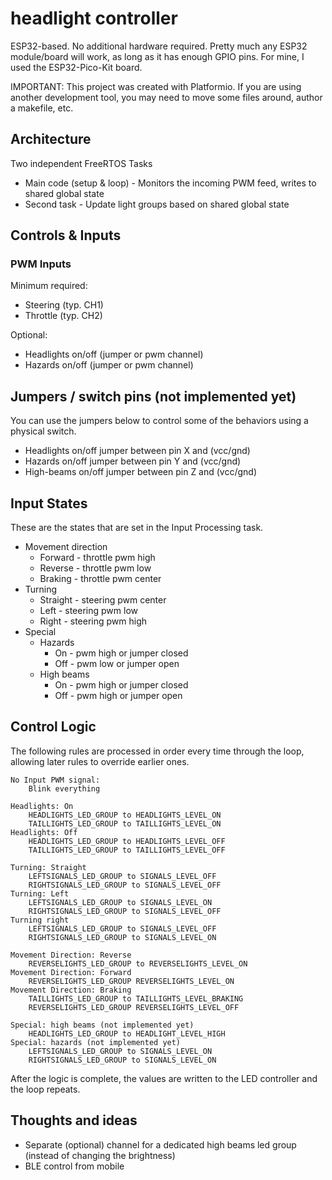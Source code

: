 # headlight controller

ESP32-based. No additional hardware required. Pretty much any
ESP32 module/board will work, as long as it has enough GPIO pins.
For mine, I used the ESP32-Pico-Kit board.

IMPORTANT: This project was created with Platformio. If you are using another
development tool, you may need to move some files around, author a makefile,
etc.

## Architecture

Two independent FreeRTOS Tasks

- Main code (setup & loop) - Monitors the incoming PWM feed, writes to shared global state
- Second task - Update light groups based on shared global state

## Controls & Inputs

### PWM Inputs

Minimum required:

- Steering (typ. CH1)
- Throttle (typ. CH2)

Optional:

- Headlights on/off (jumper or pwm channel)
- Hazards on/off (jumper or pwm channel)

## Jumpers / switch pins (not implemented yet)

You can use the jumpers below to control some of the behaviors
using a physical switch.

- Headlights on/off jumper between pin X and (vcc/gnd)
- Hazards on/off jumper between pin Y and (vcc/gnd)
- High-beams on/off jumper between pin Z and (vcc/gnd)

## Input States

These are the states that are set in the Input Processing task.

- Movement direction
  - Forward - throttle pwm high
  - Reverse - throttle pwm low
  - Braking - throttle pwm center
- Turning
  - Straight - steering pwm center
  - Left - steering pwm low
  - Right - steering pwm high
- Special
  - Hazards
    - On - pwm high or jumper closed
    - Off - pwm low or jumper open
  - High beams
    - On - pwm high or jumper closed
    - Off - pwm high or jumper open

## Control Logic

The following rules are processed in order every time through the loop,
allowing later rules to override earlier ones.

```
No Input PWM signal:
    Blink everything

Headlights: On
    HEADLIGHTS_LED_GROUP to HEADLIGHTS_LEVEL_ON
    TAILLIGHTS_LED_GROUP to TAILLIGHTS_LEVEL_ON
Headlights: Off
    HEADLIGHTS_LED_GROUP to HEADLIGHTS_LEVEL_OFF
    TAILLIGHTS_LED_GROUP to TAILLIGHTS_LEVEL_OFF

Turning: Straight
    LEFTSIGNALS_LED_GROUP to SIGNALS_LEVEL_OFF
    RIGHTSIGNALS_LED_GROUP to SIGNALS_LEVEL_OFF
Turning: Left
    LEFTSIGNALS_LED_GROUP to SIGNALS_LEVEL_ON
    RIGHTSIGNALS_LED_GROUP to SIGNALS_LEVEL_OFF
Turning right
    LEFTSIGNALS_LED_GROUP to SIGNALS_LEVEL_OFF
    RIGHTSIGNALS_LED_GROUP to SIGNALS_LEVEL_ON

Movement Direction: Reverse
    REVERSELIGHTS_LED_GROUP to REVERSELIGHTS_LEVEL_ON
Movement Direction: Forward
    REVERSELIGHTS_LED_GROUP REVERSELIGHTS_LEVEL_ON
Movement Direction: Braking
    TAILLIGHTS_LED_GROUP to TAILLIGHTS_LEVEL_BRAKING
    REVERSELIGHTS_LED_GROUP REVERSELIGHTS_LEVEL_OFF

Special: high beams (not implemented yet)
    HEADLIGHTS_LED_GROUP to HEADLIGHT_LEVEL_HIGH
Special: hazards (not implemented yet)
    LEFTSIGNALS_LED_GROUP to SIGNALS_LEVEL_ON
    RIGHTSIGNALS_LED_GROUP to SIGNALS_LEVEL_ON
```

After the logic is complete, the values are written to the LED controller and the loop repeats.

## Thoughts and ideas

- Separate (optional) channel for a dedicated high beams led group (instead of changing the brightness)
- BLE control from mobile

